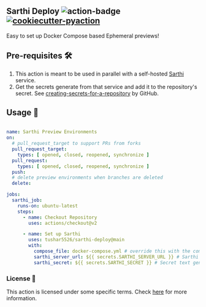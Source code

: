 ## Sarthi Deploy <img alt="action-badge" src="https://img.shields.io/badge/Sarthi-white?logo=github-actions&label=GitHub%20Action&labelColor=white&color=0064D7"> <a href="https://github.com/lnxpy/cookiecutter-pyaction"><img alt="cookiecutter-pyaction" src="https://img.shields.io/badge/cookiecutter--pyaction-white?logo=cookiecutter&label=Made%20with&labelColor=white&color=0064D7"></a>

Easy to set up Docker Compose based Ephemeral previews!

Pre-requisites 🛠️
-----------------

1. This action is meant to be used in parallel with a self-hosted [Sarthi]() service.
2. Get the secrets generate from that service and add it to the repository's secret. See [creating-secrets-for-a-repository](https://docs.github.com/en/actions/security-guides/using-secrets-in-github-actions#creating-secrets-for-a-repository) by GitHub.

Usage 🔄
-------
```yml

name: Sarthi Preview Environments
on:
  # pull_request_target to support PRs from forks
  pull_request_target:
    types: [ opened, closed, reopened, synchronize ]
  pull_request:
    types: [ opened, closed, reopened, synchronize ]
  push:
  # delete preview environments when branches are deleted
  delete:

jobs:
  sarthi_job:
    runs-on: ubuntu-latest
    steps:
      - name: Checkout Repository
        uses: actions/checkout@v2

      - name: Set up Sarthi
        uses: tushar5526/sarthi-deploy@main
        with:
          compose_file: docker-compose.yml # override this with the compose file location in your project
          sarthi_server_url: ${{ secrets.SARTHI_SERVER_URL }} # Sarthi API Backend URL prompted after running the installation script
          sarthi_secret: ${{ secrets.SARTHI_SECRET }} # Secret text generated while setting up the server
```

### License 📄
This action is licensed under some specific terms. Check [here](LICENSE) for more information.
